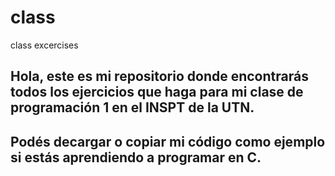 # class
class excercises 

## Hola, este es mi repositorio donde encontrarás todos los ejercicios que haga para mi clase de programación 1 en el INSPT de la UTN.
## Podés decargar o copiar mi código como ejemplo si estás aprendiendo a programar en C.
